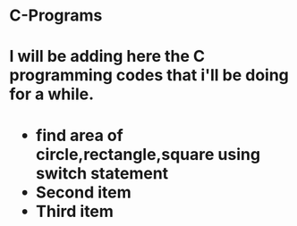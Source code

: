# C-Programs
<h1>I will be adding here the C programming codes that i'll be  doing for a while.<h1>

<ul>
    <li>find area of circle,rectangle,square using switch statement</li>
    <li>Second item</li>
    <li>Third item</li>
</ul>
